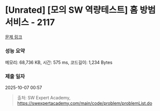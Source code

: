 # [Unrated] [모의 SW 역량테스트] 홈 방범 서비스 - 2117 

[문제 링크](https://swexpertacademy.com/main/code/problem/problemDetail.do?contestProbId=AV5V61LqAf8DFAWu) 

### 성능 요약

메모리: 68,736 KB, 시간: 575 ms, 코드길이: 1,234 Bytes

### 제출 일자

2025-10-07 00:57



> 출처: SW Expert Academy, https://swexpertacademy.com/main/code/problem/problemList.do